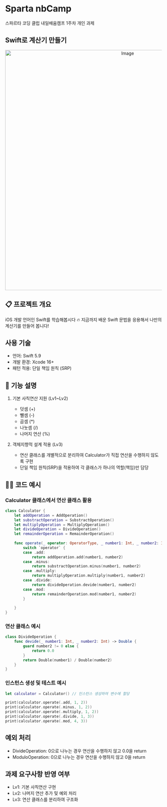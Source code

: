 # Sparta nbCamp

스파르타 코딩 클럽 내일배움캠프 1주차 개인 과제

## Swift로 계산기 만들기

<p align="center">
<img width="772" alt="Image" src="https://github.com/user-attachments/assets/0bd1af67-0241-466f-81d5-357768141221" />
</p>

## 📋 프로젝트 개요
iOS 개발 언어인 Swift를 학습해봅시다 🔥
지금까지 배운 Swift 문법을 응용해서 나만의 계산기를 만들어 봅니다!

## 사용 기술
- 언어: Swift 5.9
- 개발 환경: Xcode 16+
- 패턴 적용: 단일 책임 원칙 (SRP)

## 📝 기능 설명
1. 기본 사칙연산 지원 (Lv1~Lv2)
   - 덧셈 (+)
   - 뺄셈 (-)
   - 곱셈 (*)
   - 나눗셈 (/)
   - 나머지 연산 (%)
  
2. 객체지향적 설계 적용 (Lv3)
   - 연산 클래스를 개별적으로 분리하여 Calculator가 직접 연산을 수행하지 않도록 구현
   - 단일 책임 원칙(SRP)을 적용하여 각 클래스가 하나의 역할(책임)만 담당

## 🧑‍💻 코드 예시
### Calculator 클래스에서 연산 클래스 활용
``` swift
class Calculator {
    let addOperation = AddOperation()
    let substractOperation = SubstractOperation()
    let multiplyOperation = MultiplyOperation()
    let divideOperation = DivideOperation()
    let remainderOperation = RemainderOperation()
    
    func operate(_ operator: OperatorType, _ number1: Int, _ number2: Int) -> Double {
        switch `operator` {
        case .add:
            return addOperation.add(number1, number2)
        case .minus:
            return substractOperation.minus(number1, number2)
        case .multiply:
            return multiplyOperation.multiply(number1, number2)
        case .divide:
            return divideOperation.devide(number1, number2)
        case .mod:
            return remainderOperation.mod(number1, number2)
        }
        
    }
}
```

### 연산 클래스 예시
``` swift
class DivideOperation {
    func devide(_ number1: Int, _ number2: Int) -> Double {
        guard number2 != 0 else {
            return 0.0
        }
        return Double(number1) / Double(number2)
    }
}
```

### 인스턴스 생성 및 테스트 예시
``` swift
let calculator = Calculator() // 인스턴스 생성하여 변수에 할당

print(calculator.operate(.add, 1, 2))
print(calculator.operate(.minus, 1, 2))
print(calculator.operate(.multiply, 1, 2))
print(calculator.operate(.divide, 1, 3))
print(calculator.operate(.mod, 4, 3))
```

## 예외 처리
- DivideOperation: 0으로 나누는 경우 연산을 수행하지 않고 0.0을 return
- ModuloOperation: 0으로 나누는 경우 연산을 수행하지 않고 0을 return

## 과제 요구사항 반영 여부
- Lv1: 기본 사칙연산 구현
- Lv2: 나머지 연산 추가 및 예외 처리
- Lv3: 연산 클래스를 분리하여 구조화
